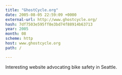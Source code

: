 ```yaml
---
title: "GhostCycle.org"
date: 2005-08-05 22:59:09 +0000
external-url: http://www.ghostcycle.org/
hash: 7df7503e595ff8e3bd74f88914b63713
year: 2005
month: 08
scheme: http
host: www.ghostcycle.org
path: /

---
```


Interesting website advocating bike safety in Seattle.
